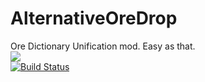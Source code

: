 AlternativeOreDrop
==================

Ore Dictionary Unification mod. Easy as that.  
[![](https://jenkins-ci.org/maven-site/jenkins_logo.png)](http://jenkins.rx14.co.uk/job/AlternativeMods/job/AlternativeOreDrop/)  
[![Build Status](http://img.shields.io/jenkins/s/http/jenkins.rx14.co.uk/job/AlternativeMods/AlternativeOreDrop.svg?style=flat-square)](http://jenkins.rx14.co.uk/job/AlternativeMods/job/AlternativeOreDrop/)
